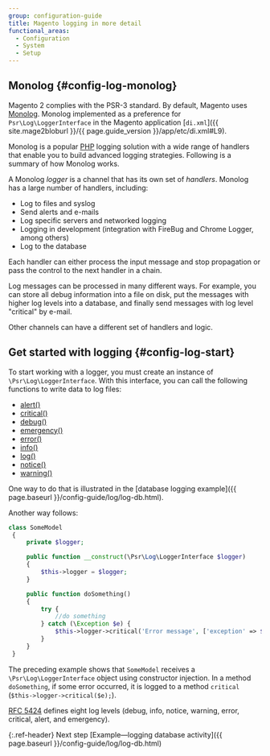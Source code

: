 ```yaml
---
group: configuration-guide
title: Magento logging in more detail
functional_areas:
  - Configuration
  - System
  - Setup
---
```


## Monolog {#config-log-monolog}

Magento 2 complies with the PSR-3 standard. By default, Magento uses [Monolog](https://github.com/Seldaek/monolog). Monolog implemented as a preference for `Psr\Log\LoggerInterface` in the Magento application [`di.xml`]({{ site.mage2bloburl }}/{{ page.guide_version }}/app/etc/di.xml#L9).

Monolog is a popular [PHP](https://glossary.magento.com/php) logging solution with a wide range of handlers that enable you to build advanced logging strategies. Following is a summary of how Monolog works.

A Monolog _logger_ is a channel that has its own set of _handlers_. Monolog has a large number of handlers, including:

*	Log to files and syslog
*	Send alerts and e-mails
*	Log specific servers and networked logging
*	Logging in development (integration with FireBug and Chrome Logger, among others)
*	Log to the database

Each handler can either process the input message and stop propagation or pass the control to the next handler in a chain.

Log messages can be processed in many different ways. For example, you can store all debug information into a file on disk, put the messages with higher log levels into a database, and finally send messages with log level "critical" by e-mail.

Other channels can have a different set of handlers and logic.

## Get started with logging {#config-log-start}

To start working with a logger, you must create an instance of `\Psr\Log\LoggerInterface`. With this interface, you can call the following functions to write data to log files:

 * [alert()](https://github.com/php-fig/log/blob/master/Psr/Log/LoggerInterface.php#L43)
 * [critical()](https://github.com/php-fig/log/blob/master/Psr/Log/LoggerInterface.php#L55)
 * [debug()](https://github.com/php-fig/log/blob/master/Psr/Log/LoggerInterface.php#L111)
 * [emergency()](https://github.com/php-fig/log/blob/master/Psr/Log/LoggerInterface.php#L30)
 * [error()](https://github.com/php-fig/log/blob/master/Psr/Log/LoggerInterface.php#L66)
 * [info()](https://github.com/php-fig/log/blob/master/Psr/Log/LoggerInterface.php#L101)
 * [log()](https://github.com/php-fig/log/blob/master/Psr/Log/LoggerInterface.php#L122)
 * [notice()](https://github.com/php-fig/log/blob/master/Psr/Log/LoggerInterface.php#L89)
 * [warning()](https://github.com/php-fig/log/blob/master/Psr/Log/LoggerInterface.php#L79)

One way to do that is illustrated in the [database logging example]({{ page.baseurl }}/config-guide/log/log-db.html).

Another way follows:

```php
class SomeModel
 {
     private $logger;

     public function __construct(\Psr\Log\LoggerInterface $logger)
     {
         $this->logger = $logger;
     }

     public function doSomething()
     {
         try {
             //do something
         } catch (\Exception $e) {
             $this->logger->critical('Error message', ['exception' => $e]);
         }
     }
 }
```

The preceding example shows that `SomeModel` receives a `\Psr\Log\LoggerInterface` object using constructor injection. In a method `doSomething`, if some error occurred, it is logged to a method `critical` (`$this->logger->critical($e);`).

[RFC 5424](https://tools.ietf.org/html/rfc5424) defines eight log levels (debug, info, notice, warning, error, critical, alert, and emergency).

{:.ref-header}
Next step
[Example&mdash;logging database activity]({{ page.baseurl }}/config-guide/log/log-db.html)
